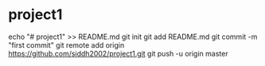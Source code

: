 # project1
echo "# project1" >> README.md
git init
git add README.md
git commit -m "first commit"
git remote add origin https://github.com/siddh2002/project1.git
git push -u origin master
